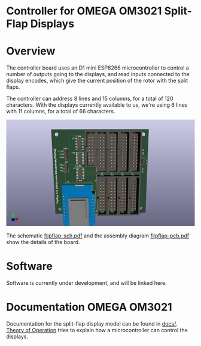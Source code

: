 # Controller for OMEGA OM3021 Split-Flap Displays

# Overview
The controller board uses an D1 mini ESP8266 microcontroller to control a number of outputs going to the displays, and read inputs connected to the display encodes, which give the current position of the rotor with the split flaps.

The controller can address 8 lines and 15 columns, for a total of 120 characters. With the displays currently available to us, we're using 6 lines with 11 columns, for a total of 66 characters.

![](flipflap.jpg)

The schematic [flipflap-sch.pdf](flipflap-sch.pdf) and the assembly diagram [flipflap-pcb.pdf](flipflap-pcb.pdf) show the details of the board.

# Software
Software is currently under development, and will be linked here.

# Documentation OMEGA OM3021
Documentation for the split-flap display model can be found in [docs/](docs/). [Theory of Operation](docs/theory-of-operation.md) tries to explain how a microcontroller can control the displays.

